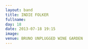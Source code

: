 ```yaml
---
layout: band
title: INDIE FOLKER
fullname: 
day: 18
date: 2013-07-18 19:15
image: 
venue: BRUNO UNPLUGGED WINE GARDEN
---
```



